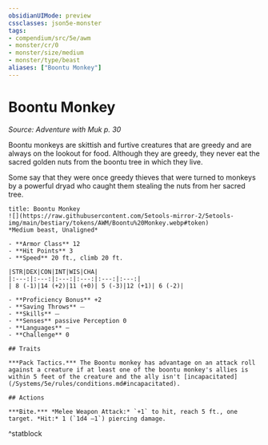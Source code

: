 ```yaml
---
obsidianUIMode: preview
cssclasses: json5e-monster
tags:
- compendium/src/5e/awm
- monster/cr/0
- monster/size/medium
- monster/type/beast
aliases: ["Boontu Monkey"]
---
```

# Boontu Monkey
*Source: Adventure with Muk p. 30*  

Boontu monkeys are skittish and furtive creatures that are greedy and are always on the lookout for food. Although they are greedy, they never eat the sacred golden nuts from the boontu tree in which they live.

Some say that they were once greedy thieves that were turned to monkeys by a powerful dryad who caught them stealing the nuts from her sacred tree.

```ad-statblock
title: Boontu Monkey
![](https://raw.githubusercontent.com/5etools-mirror-2/5etools-img/main/bestiary/tokens/AWM/Boontu%20Monkey.webp#token)
*Medium beast, Unaligned*

- **Armor Class** 12
- **Hit Points** 3
- **Speed** 20 ft., climb 20 ft.

|STR|DEX|CON|INT|WIS|CHA|
|:---:|:---:|:---:|:---:|:---:|:---:|
| 8 (-1)|14 (+2)|11 (+0)| 5 (-3)|12 (+1)| 6 (-2)|

- **Proficiency Bonus** +2
- **Saving Throws** ⏤
- **Skills** ⏤
- **Senses** passive Perception 0
- **Languages** —
- **Challenge** 0

## Traits

***Pack Tactics.*** The Boontu monkey has advantage on an attack roll against a creature if at least one of the boontu monkey's allies is within 5 feet of the creature and the ally isn't [incapacitated](/Systems/5e/rules/conditions.md#incapacitated).

## Actions

***Bite.*** *Melee Weapon Attack:* `+1` to hit, reach 5 ft., one target. *Hit:* 1 (`1d4 ‒1`) piercing damage.
```
^statblock